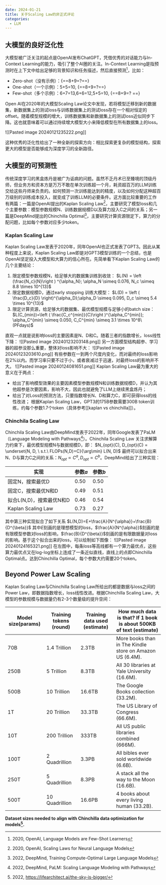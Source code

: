 ```yaml
---
date: 2024-01-21
title: 关于Scaling Law的非正式评论
categories:
  - LLM
---
```

## 大模型的良好泛化性

大模型被广泛关注的起点是OpenAI发布ChatGPT，凭借优秀的对话能力与In-Context Learning的能力，吸引了整个AI圈的关注。In-Context Learning是指预测时在上下文中给出足够的背景知识和任务描述，然后直接预测[^1]，比如：

- Zero-shot（没有示例）：{==8+9=?==}
- One-shot（一个示例）：5+5=10, {==8+9=?==}
- Few-shot（多个示例）：6+7=13,6+6=12,5+5=10, {==8+9=? ==}

Open AI在2020年的大模型Scaling Law论文中发现，若将模型迁移到新的数据集，新数据集上的测试loss与训练数据集上的测试loss存在一个相对恒定的offset。随着模型规模的增大，训练数据集和新数据集上的测试loss近似同步下降。这也就意味着可以通过持续增大模型大小来降低模型在所有数据集上的loss。

![[Pasted image 20240121235222.png]]

这种优秀的泛化性给出了一种全新的探索方向：相比探索更复杂的模型结构，探索更大的模型是否能够成为深度学习的全新路径。

## 大模型的可预测性

传统深度学习的黑盒炼丹是被广为诟病的问题。虽然不乏丹术已至臻境的顶级丹师，但业务方和资本方是万万不敢在单次训练超一个月，耗资超百万的LLM训练交给这些丹师来负责的。如何预测一次训练能达到的精度，以及如何分配这种超百万级别的训练成本投入，就变成了训练LLM的必要条件。这方面比较重要的工作有两篇：一篇是OpenAI提出的Kaplan Scaling Law[^2]，主要研究了模型loss和几个主要参数：模型参数规模N、训练数据规模D以及算力投入C之间的关系；另一篇是DeepMind提出的Chinchilla Optimal[^3]，主要研究计算资源限定下，算力的分配问题，比如每个参数对应多少token。
### Kaplan Scaling Law
Kaplan Scaling Law发表于2020年，同年OpenAI也正式发表了GPT3。因此从某种程度上来说，Kaplan Scaling Law即是对GPT3模型训练的一个总结，也是OpenAI坚定投入大模型和大算力的信心所在。先简单看下Kaplan Scaling Law的几个主要结论：

1. 限定模型参数规模N，给足够大的数据集训练到收敛：
	   $L(N) = \left (\frac{N_c}{N}\right ) ^{\alpha_N}; \alpha_N \simeq 0.076, N_c \simeq 8.8 \times 10^{13}$
1. 限定数据规模D，通过early stopping 训练大模型：
	   $L(D) = \left ( \frac{D_c}{D} \right)^{\alpha_D};\alpha_D \simeq 0.095, D_c \simeq 5.4 \times 10^{13}$
1. 限定计算资源，给足够大的数据集、最优模型规模与足够小的batch size：
	$L(C_{min})=\left ( \frac{C_c^{min}}{C}\right )^{\alpha_C^{min}}; \alpha_C^{min} \simeq 0.050, C_C^{min} \simeq 3.1 \times 10^8\  (PFdays)$ 

直观一点就是说影响loss的主要因素是N、D和C。随着三者的指数增长，loss线性下降：
![[Pasted image 20240123203148.png]]
另一方面模型结构超参、学习器的超参没那么重要，整体对loss影响不大：
![[Pasted image 20240123203610.png]]
有些参数在一到两个尺度内变化，而对最终的loss影响在2%以内。而学习率只要不过于小，或者衰减过于迅速，对最终loss的影响并不大。
![[Pasted image 20240124081651.png]]
Kaplan Scaling Law最为重大的意义在于两点：
- 给出了影响模型效果的主要因素模型参数规模N和训练数据规模D，并认为其他超参是次要因素，影响不大，因此也就避免了LLM上继续黑盒炼丹；
- 给出了对Loss的预测方法，只要指数增长N、D和算力C，即可获得loss的线性改进；
根据Kaplan Scaling Law，GPT3的175B参数需要300B token训练，约每个参数1.7个token（具体参考[[kaplan vs chinchilla]]）。

### Chinchila Scaling Law
Chinchila Scaling Law由DeepMind发表于2022年，同年Google发表了PaLM（Language Modeling with Pathways[^4]）。Chinchila Scaling Law 关注求解算力约束下，最优模型规模N与数据规模D，即：
	$N_{opt}(C), D_{opt}(C) = \underset{N, D, \ s.t.\ FLOPs(N,D)=C}{\arg\min} L(N, D)$
最终可以拟合出来N、D与算力C之间的关系：$N_{opt} \propto  C^a, D_{opt} \propto C^b$。DeepMind给出了三种实现：

| 实现 | 参数$a$ | 参数$b$ |
| ---- | ---- | ---- |
| 固定N，搜索最优D | 0.50 | 0.50 |
| 固定C，搜索最优N和D | 0.49 | 0.51 |
| 拟合L(N,D)，搜索最优N和D | 0.46 | 0.54 |
| Kaplan Scaling Law | 0.73 | 0.27 |
其中第三种实现拟合了如下关系
	$L(N,D)=E+\frac{A}{N^{\alpha}}+\frac{B}{D^{\beta}}$
其中$E$刻画的是理想模型的loss，$\frac{A}{N^{\alpha}}$刻画的是有限模型参数对loss的影响，$\frac{B}{D^{\beta}}$刻画的是有限数据量对loss的影响。基于这个拟合出来的loss，可以绘制如下图像：
![[Pasted image 20240124165321.png]]
在左图中，每条loss等高线都有一个算力最优点，这些算力最优点又在log-log坐标上连成了一条近似直线，直线上的点即Chinchilla Optimal点。达到Chinchilla Optimal，每个参数大约需要20个token。

## Beyond Power Law Scaling
Kaplan Scaling Law与Chinchilla Scaling Law所给出的都是数据与loss之间的Power Law，即数据指数增长，loss线性改进。根据Chinchilla Scaling Law，大模型的参数规模与数据量仍有2-3个数量级的提升空间：

| Model size(params) | Training tokens (round) | Training data used (estimate) | How much data is that? If 1 book is about 500KB of text (estimate) |
| ---- | ---- | ---- | ---- |
| 70B | 1.4 Trillion | 2.3TB | More books than in The Kindle store on Amazon US (6.4M). |
| 250B | 5 Trillion | 8.3TB | All 30 libraries at Yale University (16.6M). |
| 500B | 10 Trillion | 16.6TB | The Google Books collection (33.2M). |
| 1T | 20 Trillion | 33.3TB | The US Library of Congress (66.6M). |
| 10T | 200 Trillion | 333TB | All US public libraries combined (666M). |
| 100T | 2 Quadrillion | 3.3PB | All bibles ever sold worldwide (6.6B). |
| 250T | 5 Quadrillion | 8.3PB | A stack all the way to the Moon (16.6B). |
| 500T | 10 Quadrillion | 16.6PB | 4 books about every living human (33.2B). |
**Dataset sizes needed to align with Chinchilla data optimization for models[^5].**


[^1]: 2020, OpenAI, Language Models are Few-Shot Learners
[^2]: 2020, OpenAI, Scaling Laws for Neural Language Models
[^3]: 2022, DeepMind, Training Compute-Optimal Large Language Models
[^4]: 2022, DeepMind, PaLM: Scaling Language Modeling with Pathways
[^5]: 2022, https://lifearchitect.ai/the-sky-is-bigger/

